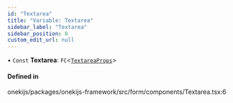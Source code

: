 ```yaml
---
id: "Textarea"
title: "Variable: Textarea"
sidebar_label: "Textarea"
sidebar_position: 0
custom_edit_url: null
---
```


• `Const` **Textarea**: `FC`<[`TextareaProps`](../types/TextareaProps.md)\>

#### Defined in

onekijs/packages/onekijs-framework/src/form/components/Textarea.tsx:6
